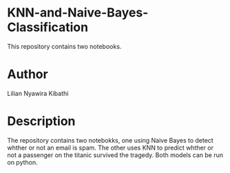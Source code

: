 # KNN-and-Naive-Bayes-Classification
This repository contains two notebooks.
# Author
Lilian Nyawira Kibathi
# Description
The repository contains two notebokks, one using Naive Bayes to detect whther or not an email is spam. 
The other uses KNN to predict whther or not a passenger on the titanic survived the tragedy. 
Both models can be run on python. 
